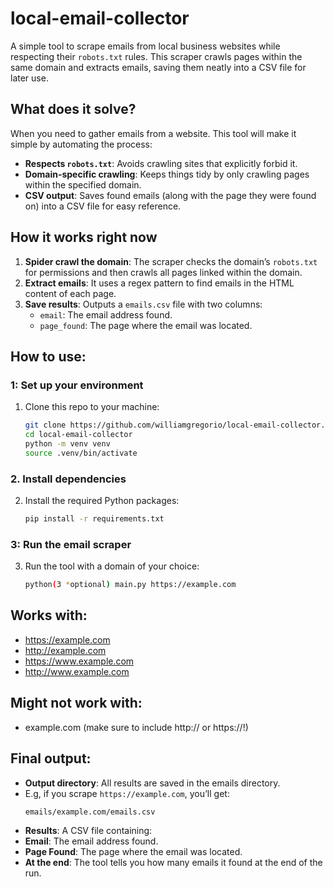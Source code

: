 # local-email-collector

A simple tool to scrape emails from local business websites while respecting their `robots.txt` rules. This scraper crawls pages within the same domain and extracts emails, saving them neatly into a CSV file for later use. 

## What does it solve?
When you need to gather emails from a website.
This tool will make it simple by automating the process:
- **Respects `robots.txt`**: Avoids crawling sites that explicitly forbid it.
- **Domain-specific crawling**: Keeps things tidy by only crawling pages within the specified domain.
- **CSV output**: Saves found emails (along with the page they were found on) into a CSV file for easy reference.
## How it works right now
1. **Spider crawl the domain**: The scraper checks the domain’s `robots.txt` for permissions and then crawls all pages linked within the domain.
2. **Extract emails**: It uses a regex pattern to find emails in the HTML content of each page.
3. **Save results**: Outputs a `emails.csv` file with two columns:
   - `email`: The email address found.
   - `page_found`: The page where the email was located.
## How to use:
### 1: Set up your environment
1. Clone this repo to your machine:
   ```bash
   git clone https://github.com/williamgregorio/local-email-collector.git
   cd local-email-collector
   python -m venv venv
   source .venv/bin/activate
   ```
### 2. Install dependencies
2. Install the required Python packages:
   ```bash
   pip install -r requirements.txt
   ```  
### 3: Run the email scraper
3. Run the tool with a domain of your choice:
    ```bash
    python(3 *optional) main.py https://example.com
    ```
## Works with:
- https://example.com
- http://example.com
- https://www.example.com
- http://www.example.com
## Might not work with:
- example.com (make sure to include http:// or https://!)
## Final output:
- **Output directory**: All results are saved in the emails directory.
 - E.g, if you scrape `https://example.com`, you’ll get:
    ```bash
    emails/example.com/emails.csv
    ```
- **Results**: A CSV file containing:
 - **Email**: The email address found.
 - **Page Found**: The page where the email was located.
- **At the end**: The tool tells you how many emails it found at the end of the run.
